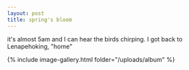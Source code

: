```yaml
---
layout: post
title: spring's bloom
---
```


it's almost 5am and I can hear the birds chirping. I got back to Lenapehoking, "home" 


{% include image-gallery.html folder="/uploads/album" %} 